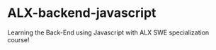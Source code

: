 # ALX-backend-javascript
Learning the Back-End using Javascript with ALX SWE specialization course!
